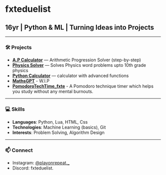 # fxteduelist
## 16yr | Python & ML | Turning Ideas into Projects 

---

### 🛠 Projects
- **[A.P Calculator](https://github.com/fxteduelist/A.Pcalculator_FxteV1.PY)** — Arithmetic Progression Solver (step-by-step)
- **[Physics Solver](https://github.com/fxteduelist/PhysicsSolver_Fxte)** — Solves Physics word problems upto 10th grade physics
- **[Python Calculator](https://github.com/fxteduelist/BasicCalculator_Fxte)** — calculator with advanced functions
- **[MathsGPT](W.I.P)** - W.I.P
- **[PomodoroTechTime_fxte](W.I.P)** - A Pomodoro technique timer which helps you study without any mental burnouts.
---

### 💻 Skills
- **Languages**: Python, Lua, HTML, Css
- **Technologies**: Machine Learning (basics), Git
- **Interests**: Problem Solving, Algorithm Design

---

### 📫 Connect
- Instagram: [@playonrepeat._](https://instagram.com/playonrepeat._)
- Discord: fxteduelist.
